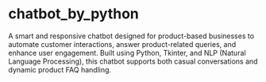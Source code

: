 # chatbot_by_python
A smart and responsive chatbot designed for product-based businesses to automate customer interactions, answer product-related queries, and enhance user engagement. Built using Python, Tkinter, and NLP (Natural Language Processing), this chatbot supports both casual conversations and dynamic product FAQ handling.
